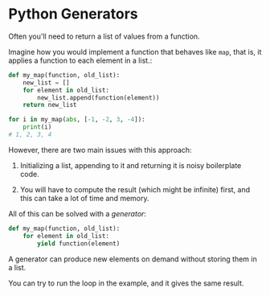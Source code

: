 # Python Generators

Often you'll need to return a list of values from a function.

Imagine how you would implement a function that behaves like `map`,
that is, it applies a function to each element in a list.:
```python
def my_map(function, old_list):
    new_list = []
    for element in old_list:
        new_list.append(function(element))
    return new_list

for i in my_map(abs, [-1, -2, 3, -4]):
    print(i)
# 1, 2, 3, 4
```
However, there are two main issues with this approach:

1. Initializing a list, appending to it and returning it is noisy boilerplate code.

2. You will have to compute the result (which might be infinite) first, and this can take a lot of time and memory.

All of this can be solved with a _generator_:
```python
def my_map(function, old_list):
    for element in old_list:
        yield function(element)
```
A generator can produce new elements on demand without storing them in a list.

You can try to run the loop in the example, and it gives the same result.
